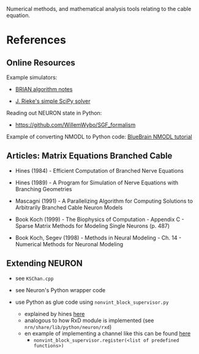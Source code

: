 Numerical methods, and mathematical analysis tools relating to the cable equation.


# References

## Online Resources

Example simulators:

- [BRIAN algorithm notes](https://github.com/brian-team/brian/blob/master/brian/experimental/morphology/algorithms.txt)

- [J. Rieke's simple SciPy solver](https://github.com/jrieke/NeuroSim)


Reading out NEURON state in Python:

- https://github.com/WillemWybo/SGF_formalism

Example of converting NMODL to Python code: [BlueBrain NMODL tutorial](https://bluebrain.github.io/nmodl/html/notebooks/nmodl-python-tutorial.html)

## Articles: Matrix Equations Branched Cable


+ Hines (1984) - Efficient Computation of Branched Nerve Equations

+ Hines (1989) - A Program for Simulation of Nerve Equations with Branching Geometries

+ Mascagni (1991) - A Parallelizing Algorithm for Computing Solutions to Arbitrarily Branched Cable Neuron Models

+ Book Koch (1999) - The Biophysics of Computation - Appendix C - Sparse Matrix Methods for Modeling Single Neurons (p. 487)

+ Book Koch, Segev (1998) - Methods in Neural Modeling - Ch. 14 - Numerical Methods for Neuronal Modeling

## Extending NEURON

- see `KSChan.cpp`

- see Neuron's Python wrapper code

- use Python as glue code using `nonvint_block_supervisor.py`
    + explained by hines [here](https://www.neuron.yale.edu/phpBB/viewtopic.php?f=8&t=3392)
    + analogous to how RxD module is implemented (see `nrn/share/lib/python/neuron/rxd`)
    + en example of implementing a channel like this can be found [here](https://github.com/nrnhines/nrntest/blob/master/nrniv/rxd/kchanarray.py)
        * `nonvint_block_supervisor.register(<list of predefined functions>)`
